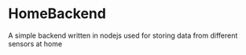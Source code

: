 # HomeBackend
A simple backend written in nodejs used for storing data from different sensors at home
